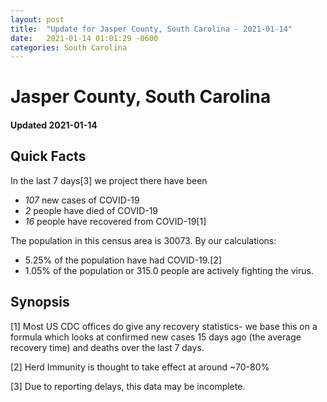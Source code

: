 ```yaml
---
layout: post
title:  "Update for Jasper County, South Carolina - 2021-01-14"
date:   2021-01-14 01:01:29 -0600
categories: South Carolina
---
```


# Jasper County, South Carolina
#### Updated 2021-01-14

## Quick Facts

In the last 7 days[3] we project there have been
- *107* new cases of COVID-19
- *2* people have died of COVID-19
- *16* people have recovered from COVID-19[1]

The population in this census area is 30073. By our calculations:
- 5.25% of the population have had COVID-19.[2]
- 1.05% of the population or 315.0 people are actively fighting the virus.

## Synopsis




[1] Most US CDC offices do give any recovery statistics- we base this on a formula which looks at confirmed new cases
15 days ago (the average recovery time) and deaths over the last 7 days.

[2] Herd Immunity is thought to take effect at around ~70-80%

[3] Due to reporting delays, this data may be incomplete.
 
    